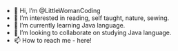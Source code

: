- 👋 Hi, I’m @LittleWomanCoding
- 👀 I’m interested in reading, self taught, nature, sewing.
- 🌱 I’m currently learning Java language.
- 💞️ I’m looking to collaborate on studying Java language.
- 📫 How to reach me - here!

<!---
LittleWomanCoding/LittleWomanCoding is a ✨ special ✨ repository because its `README.md` (this file) appears on your GitHub profile.
You can click the Preview link to take a look at your changes.
--->
